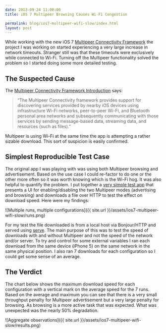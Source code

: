 ```yaml
---
date: 2013-09-24 11:00:00
title: iOS 7 Multipeer Browsing Causes Wi-Fi Congestion

permalink: blog/ios7-multipeer-wifi-slow/index.html
layout: post
---
```


While working with the new iOS 7 [Multipeer Connectivity Framework](https://developer.apple.com/library/ios/documentation/MultipeerConnectivity/Reference/MultipeerConnectivityFramework/Introduction/Introduction.html) the project I was working on started experiencing a very large increase in network timeouts. Stranger still was that these timeouts were exclusively while connected to Wi-Fi. Turning off the Multipeer functionality solved the problem so I started doing some more detailed testing.

## The Suspected Cause

The [Multipeer Connectivity Framework Introduction](https://developer.apple.com/library/ios/documentation/MultipeerConnectivity/Reference/MultipeerConnectivityFramework/Introduction/Introduction.html) says:

> “The Multipeer Connectivity framework provides support for discovering services provided by nearby iOS devices using infrastructure Wi-Fi networks, peer-to-peer Wi-Fi, and Bluetooth personal area networks and subsequently communicating with those services by sending message-based data, streaming data, and resources (such as files).”

Multipeer is using Wi-Fi at the same time the app is attempting a rather sizable download. This sort of suspicion is easily confirmed.

## Simplest Reproducible Test Case

The original app I was playing with was using both Multipeer browsing and advertisement. Based on the use case I could re-factor to do one or the other more often so it was worth knowing which is the Wi-Fi hog. It was also helpful to quantify the problem. I put together a [very simple test app](https://github.com/mzsanford/MZSMultipeerTest) that presents a UI for enabling/disabling the two Multipeer modes (advertising and browsing) and downloads a file over HTTP to test the effect on download speed. Here were my findings:

![Multiple runs, multiple configurations]({{ site.url }}/assets/ios7-multipeer-wifi-slow/runs.png)

For my test the file downloaded is from a local host via Bonjour/HTTP and served using [serve](https://github.com/jlong/serve). The main purpose of this was to test the speed of downloads with and without Multipeer and not the speed of the network and/or server. To try and control for some external variables I ran each download from the same device (iPhone 5) on the same network in the same physical position. I also ran 7 downloads for each configuration so I could get some sense of an average.

## The Verdict

The chart below shows the maximum download speed for each configuration with a vertical mark on the average speed for the 7 runs. Based on the average and maximum you can see that there is a very small throughput penalty for Multipeer advertisement but a very large penalty for browsing. As browsing is a more active task that was expected. What was unexpected was the nearly 50% degradation.

![Aggregate observations]({{ site.url }}/assets/ios7-multipeer-wifi-slow/results.png)
